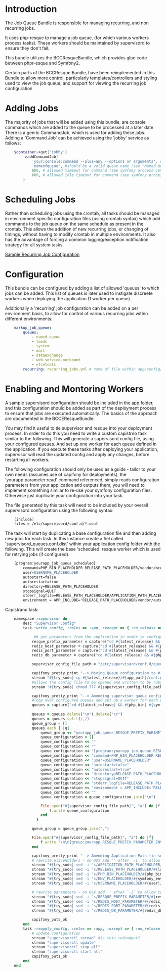Introduction
============

The Job Queue Bundle is responsible for managing recurring, and non recurring jobs.

It uses php-resque to manage a job queue, (for which various workers process tasks).
These workers should be maintained by supervisord to ensure they don't fail.

This bundle utilizes the BCCResqueBundle, which provides glue code between phpr-esque and Symfony2.

Certain parts of the BCCResque Bundle, have been reimplemented in this Bundle to allow more control, particularly templates/controllers and styling used to view the job queue, and support for viewing the recurring job configuration.

Adding Jobs
============

The majority of jobs that will be added using this bundle, are console commands which are added to the queue to be processed at a later date. There is a genric CommandJob, which is used for adding these jobs. Adding a 'Command Job' can be achieved using the 'jobby' service as follows:

```php
	$container->get('jobby')
		->addCommandJob(
			'your:console:command --plus=any --options or arguments', #this needs to be a valid command
			'nameofqueue', #should be a valid queue name (see 'Named Queues')
			600, # allowed timeout for command (see symfony process component documentation)
			600, # allowed idle timeout for command (see symfony process component documentation)
		)
```

Scheduling Jobs
===============

Rather than scheduling jobs using the crontab, all tasks should be managed in environment specific configuration files (using crontab syntax) which add commands to the job queue on the same schedule as present in the crontab. This allows the addition of new recurring jobs, or changing of timings, without having to modify crontab in multiple environments. It also has the advantage of forcing a common logging/exception notification strategy for all system tasks.

[Sample Recurring Job Configuration](Resources/docs/sample_recurring.yml)

Configuration
===============
This bundle can be configured by adding a list of allowed 'queues' to which jobs can be added. This list of queues is later used to instigate discreete workers when deploying the application (1 worker per queue).

Additionally a 'recurring' job configuration can be added on a per environment basis, to allow for control of various recurring jobs within different environments.

```yml
	markup_job_queue:
	    queues:
	        - named-queue
	        - feeds
	        - system
	        - mail
	        - dataexchange
	        - web-service-outbound
	        - etcetcetc
	    recurring: recurring_jobs.yml # name of file within app/config/
```

Enabling and Montoring Workers
================
A sample supervisord configuration should be included in the app folder, and this configuration should be added as part of the deployment process to ensure that jobs are executed automatically. The basics of the approach are documented in the BCCEResqueBundle.

You may find it useful to tie supervisor and resque into your deployment process. In order to do this you need to write a custom capistrno task similar to the following. This will generate a supervisord config file, using your configured queues. And set up one worker for each queue defined in the application. If you execute these tasks after deploying your application, supervisor will read the updated config and apply any changes, before restarting all workers.

The following configuration should only be used as a guide - tailor to your own needs (assumes use of capifony for deployments). the 'yourapp:parameter:read' command referenced, simply reads configuration parameters from your application and outputs them, you will need to implement something similar to re-use your symfony configuration files. Otherwise just duplicate your configuration into your task.

The file generated by this task will need to be included by your overall supervisord configuration using the following syntax:

```apache
	[include]
	files = /etc/supervisord/conf.d/*.conf
```

The task will start by duplicating a base configuration file and then adding new jobs for each task. In this instance create a fiel called 'supervisord_queues.conf.dist' within your application config folder with the following. This will create the base 'scheduled' resque worker which is used for retrying jobs (if configured).

```apache
	[program:yourapp_job_queue_scheduled]
		command=PHP_BIN_PLACEHOLDER RELEASE_PATH_PLACEHOLDER/vendor/bcc/resque-bundle/BCC/ResqueBundle/bin/resque-scheduler
		user=USERNAME_PLACEHOLDER
		autostart=false
		autorestart=true
		directory=RELEASE_PATH_PLACEHOLDER
		stopsignal=QUIT
		stderr_logfile=RELEASE_PATH_PLACEHOLDER/APPLICATION_PATH_PLACEHOLDER/logs/resque-scheduledworker.error.log
		environment = APP_INCLUDE='RELEASE_PATH_PLACEHOLDER/vendor/autoload.php',VERBOSE='1',PREFIX='RESQUE_PREFIX_PARAMETER',RESQUE_PHP='RELEASE_PATH_PLACEHOLDER/vendor/chrisboulton/php-resque/lib/Resque.php'
```
 
Capistrano task:

```ruby
	namespace :supervisor do
        desc "Supervisor Config"
        task :write_config, :roles => :app, :except => { :no_release => true } do

             ## get parameters from the application in order to configure the supervisor queue
            resque_prefix_parameter = capture("cd #{latest_release} && #{php_bin} #{symfony_console} yourapp:parameter:read bcc_resque.prefix --env=#{symfony_env_prod}; true").delete("\n").delete("\r")
            redis_host_parameter = capture("cd #{latest_release} && #{php_bin} #{symfony_console} yourapp:parameter:read redis_host --env=#{symfony_env_prod}; true").delete("\n").delete("\r")
            redis_port_parameter = capture("cd #{latest_release} && #{php_bin} #{symfony_console} yourapp:parameter:read redis_port --env=#{symfony_env_prod}; true").delete("\n").delete("\r")
            redis_db_parameter = capture("cd #{latest_release} && #{php_bin} #{symfony_console} yourapp:parameter:read redis_db --env=#{symfony_env_prod}; true").delete("\n").delete("\r")

            supervisor_config_file_path = "/etc/supervisord/conf.d/queue_#{resque_prefix_parameter}_#{symfony_env_prod}_generated.conf"

            capifony_pretty_print "--> Moving Queue configuration to #{supervisor_config_file_path}"
            stream "#{try_sudo} cp #{latest_release}/#{app_path}/config/supervisord_queues.conf.dist #{supervisor_config_file_path}"
            #allows the config file to be opened and written to by ruby
            stream "#{try_sudo} chmod 777 #{supervisor_config_file_path}"

            capifony_pretty_print "--> Amending supervisor queue config"
            #loop over configured queues and set up a worker for each one.
            queues = capture("cd #{latest_release} && #{php_bin} #{symfony_console} yourapp:job_queue:queue:view_all --env=#{symfony_env_prod}; true")
            
            queues = queues.delete("\n").delete("\r")
            queues = queues.split(/,/)
            queue_group = []
            queues.each { |q|
                queue_group << "yourapp_job_queue_RESQUE_PREFIX_PARAMETER_ENV_PLACEHOLDER_#{q}"
                queue_configuration = []
                queue_configuration << ""
                queue_configuration << ""
                queue_configuration << "[program:yourapp_job_queue_RESQUE_PREFIX_PARAMETER_ENV_PLACEHOLDER_#{q}]"
                queue_configuration << "command=PHP_BIN_PLACEHOLDER RELEASE_PATH_PLACEHOLDER/vendor/bcc/resque-bundle/BCC/ResqueBundle/bin/resque"
                queue_configuration << "user=USERNAME_PLACEHOLDER"
                queue_configuration << "autostart=false"
                queue_configuration << "autorestart=true"
                queue_configuration << "directory=RELEASE_PATH_PLACEHOLDER"
                queue_configuration << "stopsignal=QUIT"
                queue_configuration << "stderr_logfile=RELEASE_PATH_PLACEHOLDER/APPLICATION_PATH_PLACEHOLDER/logs/resque-worker.error.log"
                queue_configuration << "environment = APP_INCLUDE='RELEASE_PATH_PLACEHOLDER/vendor/autoload.php',VERBOSE='1',QUEUE='#{q}',PREFIX='RESQUE_PREFIX_PARAMETER',COUNT='1',INTERVAL='5',REDIS_BACKEND='REDIS_HOST_PARAMETER:REDIS_PORT_PARAMETER',REDIS_BACKEND_DB='REDIS_DB_PARAMETER'"
                queue_configuration << ""
                queue_configuration = queue_configuration.join("\n")

                File.open("#{supervisor_config_file_path}", "a") do |f|
                    f.write queue_configuration
                end
              }

            queue_group = queue_group.join(",")

            File.open("#{supervisor_config_file_path}", "a") do |f|
                f.write "\n\n[group:yourapp_RESQUE_PREFIX_PARAMETER_ENV_PLACEHOLDER]\nprograms=#{queue_group}"
            end

            capifony_pretty_print "--> Amending Application Path (in supervisord.conf)"
            # rewrite placeholders - on OSX add '' after `-i` to allow to run
            stream "#{try_sudo} sed -i 's/APPLICATION_PATH_PLACEHOLDER/#{app_path}/g' #{supervisor_config_file_path}"
            stream "#{try_sudo} sed -i 's/RELEASE_PATH_PLACEHOLDER/#{latest_release.gsub('/', '\/')}/g' #{supervisor_config_file_path}"
            stream "#{try_sudo} sed -i 's/PHP_BIN_PLACEHOLDER/#{php_bin.gsub('/', '\/')}/g' #{supervisor_config_file_path}"
            stream "#{try_sudo} sed -i 's/ENV_PLACEHOLDER/#{symfony_env_prod}/g' #{supervisor_config_file_path}"
            stream "#{try_sudo} sed -i 's/USERNAME_PLACEHOLDER/#{user}/g' #{supervisor_config_file_path}"

            # rewrite parameters - on OSX add '' after `-i` to allow to run
            stream "#{try_sudo} sed -i 's/RESQUE_PREFIX_PARAMETER/#{resque_prefix_parameter}/g' #{supervisor_config_file_path}"
            stream "#{try_sudo} sed -i 's/REDIS_HOST_PARAMETER/#{redis_host_parameter}/g' #{supervisor_config_file_path}"
            stream "#{try_sudo} sed -i 's/REDIS_PORT_PARAMETER/#{redis_port_parameter}/g' #{supervisor_config_file_path}"
            stream "#{try_sudo} sed -i 's/REDIS_DB_PARAMETER/#{redis_db_parameter}/g' #{supervisor_config_file_path}"

            capifony_puts_ok
        end
        task :reapply_config, :roles => :app, :except => { :no_release => true } do
            # update configuration
            stream "supervisorctl reread" #is this redundant?
            stream "supervisorctl update"
            stream "supervisorctl stop all"
            stream "supervisorctl start all"
            capifony_puts_ok
        end
    end
```